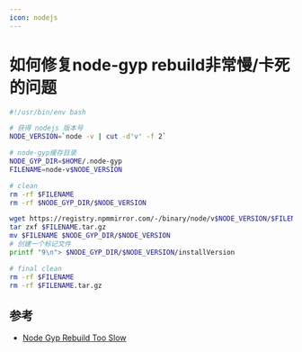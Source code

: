 ```yaml
---
icon: nodejs
---
```


# 如何修复node-gyp rebuild非常慢/卡死的问题

````bash
#!/usr/bin/env bash

# 获得 nodejs 版本号
NODE_VERSION=`node -v | cut -d'v' -f 2`

# node-gyp缓存目录
NODE_GYP_DIR=$HOME/.node-gyp
FILENAME=node-v$NODE_VERSION

# clean
rm -rf $FILENAME
rm -rf $NODE_GYP_DIR/$NODE_VERSION

wget https://registry.npmmirror.com/-/binary/node/v$NODE_VERSION/$FILENAME.tar.gz -O $FILENAME.tar.gz
tar zxf $FILENAME.tar.gz
mv $FILENAME $NODE_GYP_DIR/$NODE_VERSION
# 创建一个标记文件
printf "9\n"> $NODE_GYP_DIR/$NODE_VERSION/installVersion

# final clean
rm -rf $FILENAME
rm -rf $FILENAME.tar.gz

````

## 参考

- [Node Gyp Rebuild Too Slow](https://juejin.cn/post/6844903919638806535)

